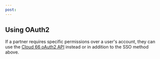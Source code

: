 ```yaml
---
post: 
---
```


## Using OAuth2

If a partner requires specific permissions over a user's account, they can use the [Cloud 66 oAuth2 API](http://developers.cloud66.com/) instead or in addition to the SSO method above.

